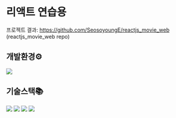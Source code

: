 <div align="left">

# 리액트 연습용
프로젝트 결과: https://github.com/SeosoyoungE/reactjs_movie_web (reactjs_movie_web repo)

## 개발환경⚙
<img  src="https://img.shields.io/badge/VScode-007ACC?style=for-the-badge&logo=visualstudiocode&logoColor=white">

## 기술스택📚
<img src="https://img.shields.io/badge/html5-E34F26?style=for-the-badge&logo=html5&logoColor=white"> <img src="https://img.shields.io/badge/css-1572B6?style=for-the-badge&logo=css3&logoColor=white"> <img src="https://img.shields.io/badge/javascript-F7DF1E?style=for-the-badge&logo=javascript&logoColor=black"> <img src="https://img.shields.io/badge/react-61DAFB?style=for-the-badge&logo=react&logoColor=black"> 
</div>
